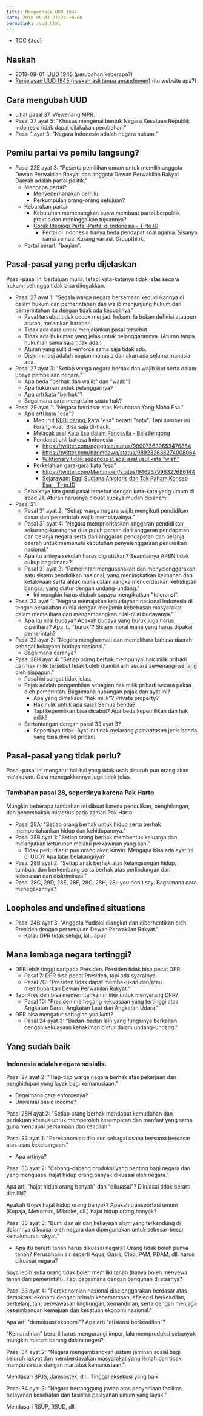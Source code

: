 ```yaml
---
title: Memperbaik UUD 1945
date: 2018-09-01 21:24 +0700
permalink: /uud.html
---
```


- TOC
{:toc}

## Naskah

- 2018-09-01: [UUD 1945](http://www.dpr.go.id/jdih/uu1945) (perubahan keberapa?)
- [Penjelasan UUD 1945 (naskah asli tanpa amandemen)](https://ngada.org/uud01-1945pjl.htm)
(itu website apa?)

## Cara mengubah UUD

- Lihat pasal 37.
Wewenang MPR.
- Pasal 37 ayat 5: "Khusus mengenai bentuk Negara Kesatuan Republik Indonesia tidak dapat dilakukan perubahan."
- Pasal 1 ayat 3: "Negara Indonesia adalah negara hukum."

## Pemilu partai vs pemilu langsung?

- Pasal 22E ayat 3: "Peserta pemilihan umum untuk memilih anggota Dewan Perwakilan Rakyat dan anggota Dewan Perwakilan Rakyat Daerah adalah partai politik."
    - Mengapa partai?
        - Menyederhanakan pemilu.
        - Perkumpulan orang-orang setujuan?
    - Keburukan partai
        - Kebutuhan memenangkan suara membuat partai berpolitik praktis dan meninggalkan tujuannya?
        - [Corak Ideologi Partai-Partai di Indonesia - Tirto.ID](https://tirto.id/corak-ideologi-partai-partai-di-indonesia-cJKc)
            - Pertai di Indonesia hanya beda pendapat soal agama.
            Sisanya sama semua.
            Kurang variasi.
            Groupthink.
    - Partai berarti "bagian".

## Pasal-pasal yang perlu dijelaskan

Pasal-pasal ini bertujuan mulia, tetapi kata-katanya tidak jelas secara hukum, sehingga tidak bisa ditegakkan.

- Pasal 27 ayat 1:
"Segala warga negara bersamaan kedudukannya di dalam hukum dan pemerintahan dan wajib menjunjung hukum dan pemerintahan itu dengan tidak ada kecualinya."
    - Pasal tersebut tidak cocok menjadi hukum.
    Ia bukan definisi ataupun aturan, melainkan harapan.
    - Tidak ada cara untuk menjalankan pasal tersebut.
    - Tidak ada hukuman yang jelas untuk pelanggarannya.
    (Aturan tanpa hukuman sama saja tidak ada.)
    - Aturan yang sulit di-enforce sama saja tidak ada.
    - Diskriminasi adalah bagian manusia dan akan ada selama manusia ada.
- Pasal 27 ayat 3:
"Setiap warga negara berhak dan wajib ikut serta dalam upaya pembelaan negara."
    - Apa beda "berhak dan wajib" dan "wajib"?
    - Apa hukuman untuk pelanggarnya?
    - Apa arti kata "berhak"?
    - Bagaimana cara mengklaim suatu hak?
- Pasal 29 ayat 1: "Negara berdasar atas Ketuhanan Yang Maha Esa."
    - Apa arti kata "esa"?
        - Menurut [KBBI daring](https://kbbi.web.id/esa), kata "esa" berarti "satu".
        Tapi sumber ini kurang kuat.
        Bisa saja di-hack.
        - [Melacak asal Kata Esa dalam Pancasila - BaleBengong](https://balebengong.id/kabar/melacak-asal-kata-esa-dalam-pancasila.html?lang=id)
        - Pendapat ahli bahasa Indonesia
            - https://twitter.com/eggggsie/status/990073630653476864
            - https://twitter.com/harimbawa/status/989232636274008064
            - [Wiktionary tidak sependapat soal asal usul kata "wish"](https://en.wiktionary.org/wiki/wish#Etymology)
        - Perkelahian gara-gara kata "esa"
            - https://twitter.com/Mentimoen/status/946237996327686144
            - [Sejarawan: Eggi Sudjana Ahistoris dan Tak Paham Konsep Esa - Tirto.ID](https://tirto.id/sejarawan-eggi-sudjana-ahistoris-dan-tak-paham-konsep-esa-cxVS)
    - Sebaiknya kita ganti pasal tersebut dengan kata-kata yang umum di abad 21.
    Aturan harusnya dibuat supaya mudah dipahami.
- Pasal 31
    - Pasal 31 ayat 2: "Setiap warga negara wajib mengikuti pendidikan dasar dan pemerintah wajib membiayainya."
    - Pasal 31 ayat 4: "Negara memprioritaskan anggaran pendidikan sekurang-kurangnya dua puluh persen dari anggaran pendapatan dan belanja negara serta dari anggaran pendapatan dan belanja daerah untuk memenuhi kebutuhan penyelenggaraan pendidikan nasional."
    - Apa itu artinya sekolah harus digratiskan?
    Seandainya APBN tidak cukup bagaimana?
    - Pasal 31 ayat 3: "Pemerintah mengusahakan dan menyelenggarakan satu sistem pendidikan nasional, yang meningkatkan keimanan dan ketakwaan serta ahlak mulia dalam rangka mencerdaskan kehidupan bangsa, yang diatur dengan undang-undang."
        - Ini mungkin harus diubah supaya mengikutkan "toleransi".
- Pasal 32 ayat 1: "Negara memajukan kebudayaan nasional Indonesia di tengah peradaban dunia dengan menjamin kebebasan masyarakat dalam memelihara dan mengembangkan nilai-nilai budayanya."
    - Apa itu nilai budaya?
    Apakah budaya yang buruk juga harus dipelihara?
    Apa itu "buruk"?
    Sistem moral mana yang harus dipakai pemerintah?
- Pasal 32 ayat 2: "Negara menghormati dan memelihara bahasa daerah sebagai kekayaan budaya nasional."
    - Bagaimana caranya?
- Pasal 28H ayat 4: "Setiap orang berhak mempunyai hak milik pribadi dan hak milik tersebut tidak boleh diambil alih secara sewenang-wenang oleh siapapun."
    - Pasal ini sangat tidak jelas.
    - Pajak adalah pengambilan sebagian hak milik pribadi secara paksa oleh pemerintah.
    Bagaimana hubungan pajak dan ayat ini?
        - Apa yang dimaksud "hak milik"?
        Private property?
        - Hak milik untuk apa saja?
        Semua benda?
        - Tapi kepemilikan bisa dicabut?
        Apa beda kepemilikan dan hak milik?
    - Bertentangan dengan pasal 33 ayat 3?
        - Sepertinya tidak.
        Ayat ini tidak melarang *pembatasan* jenis benda yang bisa dimiliki pribadi.

## Pasal-pasal yang tidak perlu?

Pasal-pasal ini mengatur hal-hal yang tidak usah disuruh pun orang akan melakukan.
Cara menegakkannya juga tidak jelas.

### Tambahan pasal 28, sepertinya karena Pak Harto

Mungkin beberapa tambahan ini dibuat karena penculikan, penghilangan, dan penembakan misterius pada zaman Pak Harto.

- Pasal 28A: "Setiap orang berhak untuk hidup serta berhak mempertahankan hidup dan kehidupannya."
- Pasal 28B ayat 1: "Setiap orang berhak membentuk keluarga dan melanjutkan keturunan melalui perkawinan yang sah."
    - Tidak perlu diatur pun orang akan kawin.
    Mengapa bisa ada ayat ini di UUD?
    Apa latar belakangnya?
- Pasal 28B ayat 2: "Setiap anak berhak atas kelangsungan hidup, tumbuh, dan berkembang serta berhak atas perlindungan dari kekerasan dan diskriminasi."
- Pasal 28C, 28D, 28E, 28F, 28G, 28H, 28I: you don't say. Bagaimana cara menegakannya?

## Loopholes and undefined situations

- Pasal 24B ayat 3: "Anggota Yudisial diangkat dan diberhentikan oleh Presiden dengan persetujuan Dewan Perwakilan Rakyat."
    - Kalau DPR tidak setuju, lalu apa?

## Mana lembaga negara tertinggi?

- DPR lebih tinggi daripada Presiden.
Presiden tidak bisa pecat DPR.
    - Pasal 7: DPR bisa pecat Presiden, tapi ada syaratnya.
    - Pasal 7C: "Presiden tidak dapat membekukan dan/atau membubarkan Dewan Perwakilan Rakyat."
- Tapi Presiden bisa memerintahkan militer untuk menyerang DPR?
    - Pasal 10: "Presiden memegang kekuasaan yang tertinggi atas Angkatan Darat, Angkatan Laut dan Angkatan Udara."
- DPR bisa mengatur sebagian yudikatif?
    - Pasal 24 ayat 3: "Badan-badan lain yang fungsinya berkaitan dengan kekuasaan kehakiman diatur dalam undang-undang."

## Yang sudah baik

### Indonesia adalah negara sosialis.

Pasal 27 ayat 2: "Tiap-tiap warga negara berhak atas pekerjaan dan penghidupan yang layak bagi kemanusiaan."

- Bagaimana cara enforcenya?
- Universal basic income?

Pasal 28H ayat 2: "Setiap orang berhak mendapat kemudahan dan perlakuan khusus untuk memperoleh kesempatan dan manfaat yang sama guna mencapai persamaan dan keadilan."

Pasal 33 ayat 1: "Perekonomian disusun sebagai usaha bersama berdasar atas asas kekeluargaan."

- Apa artinya?

Pasal 33 ayat 2: "Cabang-cabang produksi yang penting bagi negara dan yang menguasai hajat hidup orang banyak dikuasai oleh negara."

Apa arti "hajat hidup orang banyak" dan "dikuasai"?
Dikuasai tidak berarti dimiliki?

Apakah Gojek hajat hidup orang banyak?
Apakah transportasi umum (Kopaja, Metromini, Mikrolet, dll.) hajat hidup orang banyak?

Pasal 33 ayat 3: "Bumi dan air dan kekayaan alam yang terkandung di dalamnya dikuasai oleh negara dan dipergunakan untuk sebesar-besar kemakmuran rakyat."

- Apa itu berarti tanah harus dikuasai negara?
Orang tidak boleh punya tanah?
Perusahaan air seperti Aqua, Oasis, Cleo, PAM, PDAM, dll. harus dikuasai negara?

Saya lebih suka orang tidak boleh memiliki tanah (hanya boleh menyewa tanah dari pemerintah).
Tapi bagaimana dengan bangunan di atasnya?

Pasal 33 ayat 4: "Perekonomian nasional diselenggarakan berdasar atas demokrasi ekonomi dengan prinsip kebersamaan, efisiensi berkeadilan, berkelanjutan, berwawasan lingkungan, kemandirian, serta dengan menjaga keseimbangan kemajuan dan kesatuan ekonomi nasional."

Apa arti "demokrasi ekonomi"?
Apa arti "efisiensi berkeadilan"?

"Kemandirian" berarti harus mengurangi impor, lalu memproduksi sebanyak mungkin macam barang dalam negeri?

Pasal 34 ayat 2: "Negara mengembangkan sistem jaminan sosial bagi seluruh rakyat dan memberdayakan masyarakat yang lemah dan tidak mampu sesuai dengan martabat kemanusiaan."

Mendasari BPJS, Jamsostek, dll..
Tinggal eksekusi yang baik.

Pasal 34 ayat 3: "Negara bertanggung jawab atas penyediaan fasilitas pelayanan kesehatan dan fasilitas pelayanan umum yang layak."

Mendasari RSUP, RSUD, dll.
